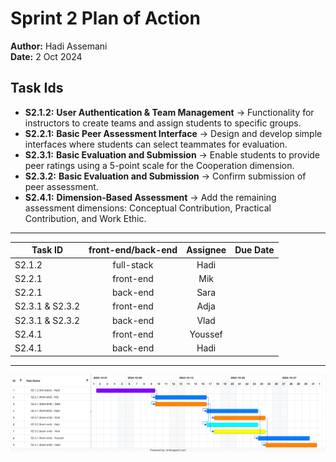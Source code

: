 # Sprint 2 Plan of Action

**Author:** Hadi Assemani   
**Date:** 2 Oct 2024

## Task Ids
- **S2.1.2:** 
    **User Authentication & Team Management** -> Functionality for instructors to create teams and assign students to specific groups.
- **S2.2.1:** **Basic Peer Assessment Interface** -> Design and develop simple interfaces where students can select teammates for
evaluation.
- **S2.3.1:** **Basic Evaluation and Submission** -> Enable students to provide peer ratings using a 5-point scale for the Cooperation
dimension.
- **S2.3.2:** **Basic Evaluation and Submission** -> Confirm submission of peer assessment.
- **S2.4.1:** **Dimension-Based Assessment** -> Add the remaining assessment dimensions: Conceptual Contribution, Practical
Contribution, and Work Ethic.

---

| Task ID | front-end/back-end | Assignee | Due Date |
| --- | :--: | :--: | :--: |
| S2.1.2 | full-stack | Hadi | |
| S2.2.1 | front-end | Mik | |
| S2.2.1 | back-end | Sara | |
| S2.3.1 & S2.3.2 | front-end | Adja | |
| S2.3.1 & S2.3.2 | back-end | Vlad | |
| S2.4.1 | front-end | Youssef | |
| S2.4.1 | back-end | Hadi | |

---

<img src="./sprint-2-gnatt-chart.png" alt="Sprint 2 Plan of Action Gnatt Chart">
